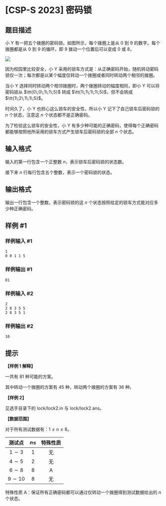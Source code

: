 # [CSP-S 2023] 密码锁

## 题目描述

小 Y 有一把五个拨圈的密码锁。如图所示，每个拨圈上是从 $0$ 到 $9$ 的数字。每个拨圈都是从 $0$ 到 $9$ 的循环，即 $9$ 拨动一个位置后可以变成 $0$ 或 $8$，

![](https://cdn.luogu.com.cn/upload/image_hosting/aku4duog.png)

因为校园里比较安全，小 Y 采用的锁车方式是：从正确密码开始，随机转动密码锁仅一次；每次都是以某个幅度仅转动一个拨圈或者同时转动两个相邻的拨圈。

当小 Y 选择同时转动两个相邻拨圈时，两个拨圈转动的幅度相同，即小 Y 可以将密码锁从 $\tt{0\;0\;1\;1\;5}$ 转成 $\tt{1\;1\;1\;1\;5}$，但不会转成 $\tt{1\;2\;1\;1\;5}$。

时间久了，小 Y 也担心这么锁车的安全性，所以小 Y 记下了自己锁车后密码锁的 $n$ 个状态，注意这 $n$ 个状态都不是正确密码。

为了检验这么锁车的安全性，小 Y 有多少种可能的正确密码，使得每个正确密码都能够按照他所采用的锁车方式产生锁车后密码锁的全部 $n$ 个状态。

## 输入格式

输入的第一行包含一个正整数 $n$，表示锁车后密码锁的状态数。

接下来 $n$ 行每行包含五个整数，表示一个密码锁的状态。

## 输出格式

输出一行包含一个整数，表示密码锁的这 $n$ 个状态按照给定的锁车方式能对应多少种正确密码。

## 样例 #1

### 样例输入 #1

```
1
0 0 1 1 5
```

### 样例输出 #1

```
81
```
### 样例输入 #2

```
2
2 8 3 5 5
2 8 3 5 1
```

### 样例输出 #2

```
10
```

## 提示

**【样例 1 解释】**

一共有 $81$ 种可能的方案。

其中转动一个拨圈的方案有 $45$ 种，转动两个拨圈的方案有 $36$ 种。

**【样例 2】**

见选手目录下的 lock/lock2.in 与 lock/lock2.ans。

**【数据范围】**

对于所有测试数据有：$1 \leq n \leq 8$。

| 测试点 | $n\leq$ | 特殊性质 |
| :----------: | :----------: | :----------: |
| $1\sim 3$ | $1$ | 无 |
| $4\sim 5$ | $2$ | 无 |
| $6\sim 8$ | $8$ | A |
| $9\sim 10$ | $8$ | 无 |

特殊性质 A：保证所有正确密码都可以通过仅转动一个拨圈得到测试数据给出的 $n$ 个状态。